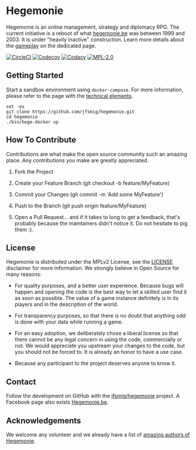 # Hegemonie

Hegemonie is an online management, strategy and diplomacy RPG. The current
initiative is a reboot of what [hegemonie.be](http://www.hegemonie.be) was
between 1999 and 2003. It is under "heavily inactive" construction. Learn more
details about the [gameplay](./GAME.md) on the dedicated page.

[![CircleCI](https://circleci.com/gh/jfsmig/hegemonie.svg?style=svg)](https://circleci.com/gh/jfsmig/hegemonie)
[![Codecov](https://codecov.io/gh/jfsmig/hegemonie/branch/master/graph/badge.svg)](https://codecov.io/gh/jfsmig/hegemonie)
[![Codacy](https://app.codacy.com/project/badge/Grade/bf7c2872c60445c99f914d31d7b213ae)](https://www.codacy.com/manual/jfsmig/hegemonie?utm_source=github.com&amp;utm_medium=referral&amp;utm_content=jfsmig/hegemonie&amp;utm_campaign=Badge_Grade)
[![MPL-2.0](https://img.shields.io/badge/License-MPL%202.0-brightgreen.svg)](https://opensource.org/licenses/MPL-2.0)

## Getting Started

Start a sandbox environment using ``docker-compose``. For more information,
please refer to the page with the [technical elements](./TECH.md).

```shell
set -ex
git clone https://github.com/jfsmig/hegemonie.git
cd hegemonie
./bin/hege-docker up
```

## How To Contribute

Contributions are what make the open source community such an amazing place. Any
contributions you make are greatly appreciated.

1. Fork the Project
   
2. Create your Feature Branch (git checkout -b feature/MyFeature)
   
3. Commit your Changes (git commit -m 'Add some MyFeature')
   
4. Push to the Branch (git push origin feature/MyFeature)
   
5. Open a Pull Request... and if it takes to long to get a feedback, that's
   probably because the maintainers didn't notice it. Do not hesitate to pig
   them :).

## License

Hegemonie is distributed under the MPLv2 License, see the [LICENSE](./LICENSE)
disclaimer for more information. We strongly believe in Open Source for many
reasons:

* For quality purposes, and a better user experience. Because bugs will happen
  and opening the code is the best way to let a skilled user find it as soon as
  possible. The value of a game instance definitely is in its players and in the
  description of the world.
  
* For transparency purposes, so that there is no doubt that anything odd is done
  with your data while running a game.
  
* For an easy adoption, we deliberately chose a liberal license so that there
  cannot be any legal concern in using the code, commercially or not. We would
  appreciate you upstream your changes to the code, but you should not be forced
  to. It is already an honor to have a use case.
  
* Because any participant to the project deserves anyone to know it.

## Contact

Follow the development on GitHub with the
[jfsmig/hegemonie](https://github.com/jfsmig/hegemonie) project. A Facebook page
also exists [Hegemonie.be](https://www.facebook.com/hegemonie.be).

## Acknowledgements

We welcome any volunteer and we already have a list of
[amazing authors of Hegemonie](./AUTHORS.md).
